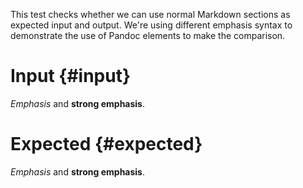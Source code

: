 This test checks whether we can use normal Markdown sections as expected
input and output. We're using different emphasis syntax to demonstrate
the use of Pandoc elements to make the comparison.

# Input {#input}

*Emphasis* and **strong emphasis**.


# Expected {#expected}

_Emphasis_ and __strong emphasis__.
